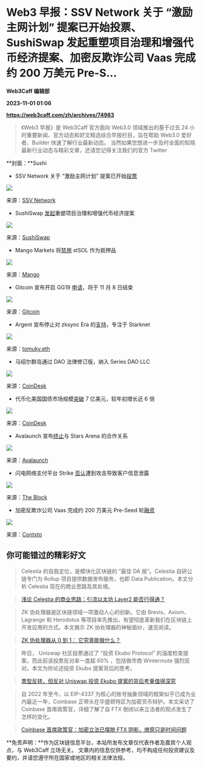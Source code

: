 # Web3 早报：SSV Network 关于 “激励主网计划” 提案已开始投票、SushiSwap 发起重塑项目治理和增强代币经济提案、加密反欺诈公司 Vaas 完成约 200 万美元 Pre-S...
**Web3Caff 编辑部**

**2023-11-01 01:06**

**https://web3caff.com/zh/archives/74983**

[](https://www.addtoany.com/add_to/x?linkurl=https%3A%2F%2Fweb3caff.com%2Fzh%2Farchives%2F74983&linkname=Web3%20%E6%97%A9%E6%8A%A5%EF%BC%9ASSV%20Network%20%E5%85%B3%E4%BA%8E%20%E2%80%9C%E6%BF%80%E5%8A%B1%E4%B8%BB%E7%BD%91%E8%AE%A1%E5%88%92%E2%80%9D%20%E6%8F%90%E6%A1%88%E5%B7%B2%E5%BC%80%E5%A7%8B%E6%8A%95%E7%A5%A8%E3%80%81SushiSwap%20%E5%8F%91%E8%B5%B7%E9%87%8D%E5%A1%91%E9%A1%B9%E7%9B%AE%E6%B2%BB%E7%90%86%E5%92%8C%E5%A2%9E%E5%BC%BA%E4%BB%A3%E5%B8%81%E7%BB%8F%E6%B5%8E%E6%8F%90%E6%A1%88%E3%80%81%E5%8A%A0%E5%AF%86%E5%8F%8D%E6%AC%BA%E8%AF%88%E5%85%AC%E5%8F%B8%20Vaas%20%E5%AE%8C%E6%88%90%E7%BA%A6%20200%20%E4%B8%87%E7%BE%8E%E5%85%83%20Pre-Seed%20%E8%BD%AE%E8%9E%8D%E8%B5%84 "X")[](https://www.addtoany.com/add_to/wechat?linkurl=https%3A%2F%2Fweb3caff.com%2Fzh%2Farchives%2F74983&linkname=Web3%20%E6%97%A9%E6%8A%A5%EF%BC%9ASSV%20Network%20%E5%85%B3%E4%BA%8E%20%E2%80%9C%E6%BF%80%E5%8A%B1%E4%B8%BB%E7%BD%91%E8%AE%A1%E5%88%92%E2%80%9D%20%E6%8F%90%E6%A1%88%E5%B7%B2%E5%BC%80%E5%A7%8B%E6%8A%95%E7%A5%A8%E3%80%81SushiSwap%20%E5%8F%91%E8%B5%B7%E9%87%8D%E5%A1%91%E9%A1%B9%E7%9B%AE%E6%B2%BB%E7%90%86%E5%92%8C%E5%A2%9E%E5%BC%BA%E4%BB%A3%E5%B8%81%E7%BB%8F%E6%B5%8E%E6%8F%90%E6%A1%88%E3%80%81%E5%8A%A0%E5%AF%86%E5%8F%8D%E6%AC%BA%E8%AF%88%E5%85%AC%E5%8F%B8%20Vaas%20%E5%AE%8C%E6%88%90%E7%BA%A6%20200%20%E4%B8%87%E7%BE%8E%E5%85%83%20Pre-Seed%20%E8%BD%AE%E8%9E%8D%E8%B5%84 "WeChat")[](https://www.addtoany.com/add_to/facebook?linkurl=https%3A%2F%2Fweb3caff.com%2Fzh%2Farchives%2F74983&linkname=Web3%20%E6%97%A9%E6%8A%A5%EF%BC%9ASSV%20Network%20%E5%85%B3%E4%BA%8E%20%E2%80%9C%E6%BF%80%E5%8A%B1%E4%B8%BB%E7%BD%91%E8%AE%A1%E5%88%92%E2%80%9D%20%E6%8F%90%E6%A1%88%E5%B7%B2%E5%BC%80%E5%A7%8B%E6%8A%95%E7%A5%A8%E3%80%81SushiSwap%20%E5%8F%91%E8%B5%B7%E9%87%8D%E5%A1%91%E9%A1%B9%E7%9B%AE%E6%B2%BB%E7%90%86%E5%92%8C%E5%A2%9E%E5%BC%BA%E4%BB%A3%E5%B8%81%E7%BB%8F%E6%B5%8E%E6%8F%90%E6%A1%88%E3%80%81%E5%8A%A0%E5%AF%86%E5%8F%8D%E6%AC%BA%E8%AF%88%E5%85%AC%E5%8F%B8%20Vaas%20%E5%AE%8C%E6%88%90%E7%BA%A6%20200%20%E4%B8%87%E7%BE%8E%E5%85%83%20Pre-Seed%20%E8%BD%AE%E8%9E%8D%E8%B5%84 "Facebook")[](https://www.addtoany.com/add_to/telegram?linkurl=https%3A%2F%2Fweb3caff.com%2Fzh%2Farchives%2F74983&linkname=Web3%20%E6%97%A9%E6%8A%A5%EF%BC%9ASSV%20Network%20%E5%85%B3%E4%BA%8E%20%E2%80%9C%E6%BF%80%E5%8A%B1%E4%B8%BB%E7%BD%91%E8%AE%A1%E5%88%92%E2%80%9D%20%E6%8F%90%E6%A1%88%E5%B7%B2%E5%BC%80%E5%A7%8B%E6%8A%95%E7%A5%A8%E3%80%81SushiSwap%20%E5%8F%91%E8%B5%B7%E9%87%8D%E5%A1%91%E9%A1%B9%E7%9B%AE%E6%B2%BB%E7%90%86%E5%92%8C%E5%A2%9E%E5%BC%BA%E4%BB%A3%E5%B8%81%E7%BB%8F%E6%B5%8E%E6%8F%90%E6%A1%88%E3%80%81%E5%8A%A0%E5%AF%86%E5%8F%8D%E6%AC%BA%E8%AF%88%E5%85%AC%E5%8F%B8%20Vaas%20%E5%AE%8C%E6%88%90%E7%BA%A6%20200%20%E4%B8%87%E7%BE%8E%E5%85%83%20Pre-Seed%20%E8%BD%AE%E8%9E%8D%E8%B5%84 "Telegram")[](https://www.addtoany.com/add_to/sina_weibo?linkurl=https%3A%2F%2Fweb3caff.com%2Fzh%2Farchives%2F74983&linkname=Web3%20%E6%97%A9%E6%8A%A5%EF%BC%9ASSV%20Network%20%E5%85%B3%E4%BA%8E%20%E2%80%9C%E6%BF%80%E5%8A%B1%E4%B8%BB%E7%BD%91%E8%AE%A1%E5%88%92%E2%80%9D%20%E6%8F%90%E6%A1%88%E5%B7%B2%E5%BC%80%E5%A7%8B%E6%8A%95%E7%A5%A8%E3%80%81SushiSwap%20%E5%8F%91%E8%B5%B7%E9%87%8D%E5%A1%91%E9%A1%B9%E7%9B%AE%E6%B2%BB%E7%90%86%E5%92%8C%E5%A2%9E%E5%BC%BA%E4%BB%A3%E5%B8%81%E7%BB%8F%E6%B5%8E%E6%8F%90%E6%A1%88%E3%80%81%E5%8A%A0%E5%AF%86%E5%8F%8D%E6%AC%BA%E8%AF%88%E5%85%AC%E5%8F%B8%20Vaas%20%E5%AE%8C%E6%88%90%E7%BA%A6%20200%20%E4%B8%87%E7%BE%8E%E5%85%83%20Pre-Seed%20%E8%BD%AE%E8%9E%8D%E8%B5%84 "Sina Weibo")[](https://www.addtoany.com/add_to/copy_link?linkurl=https%3A%2F%2Fweb3caff.com%2Fzh%2Farchives%2F74983&linkname=Web3%20%E6%97%A9%E6%8A%A5%EF%BC%9ASSV%20Network%20%E5%85%B3%E4%BA%8E%20%E2%80%9C%E6%BF%80%E5%8A%B1%E4%B8%BB%E7%BD%91%E8%AE%A1%E5%88%92%E2%80%9D%20%E6%8F%90%E6%A1%88%E5%B7%B2%E5%BC%80%E5%A7%8B%E6%8A%95%E7%A5%A8%E3%80%81SushiSwap%20%E5%8F%91%E8%B5%B7%E9%87%8D%E5%A1%91%E9%A1%B9%E7%9B%AE%E6%B2%BB%E7%90%86%E5%92%8C%E5%A2%9E%E5%BC%BA%E4%BB%A3%E5%B8%81%E7%BB%8F%E6%B5%8E%E6%8F%90%E6%A1%88%E3%80%81%E5%8A%A0%E5%AF%86%E5%8F%8D%E6%AC%BA%E8%AF%88%E5%85%AC%E5%8F%B8%20Vaas%20%E5%AE%8C%E6%88%90%E7%BA%A6%20200%20%E4%B8%87%E7%BE%8E%E5%85%83%20Pre-Seed%20%E8%BD%AE%E8%9E%8D%E8%B5%84 "Copy Link")[](https://www.addtoany.com/share)

> 《Web3 早报》是 Web3Caff 官方面向 Web3.0 领域推出的基于过去 24 小时重要新闻、官方动态和好文精选综合早报栏目，旨在帮助 Web3.0 爱好者、Builder 快速了解行业最新动态。 当然如果您想进一步及时全面的知晓最新行业动态与精彩文章，还请您记得关注我们的官方 Twitter

**封面：**Sushi

*   SSV Network 关于 “激励主网计划” 提案已开始[投票](https://snapshot.org/#/mainnet.ssvnetwork.eth/proposal/0x9f719b96cfc8b18a65e2b9f90cf03e0ba623719b09d1eab30f8c8647e7f36024)

![](https://web3caff.com/wp-content/uploads/2023/10/image-676.png)

来源：[SSV Network](https://snapshot.org/#/mainnet.ssvnetwork.eth/proposal/0x9f719b96cfc8b18a65e2b9f90cf03e0ba623719b09d1eab30f8c8647e7f36024)

*   SushiSwap [发起](https://forum.sushi.com/t/sushi-swap-governance-overhaul/12496)重塑项目治理和增强代币经济提案

![](https://web3caff.com/wp-content/uploads/2023/11/image.png)

来源：[SushiSwap](https://forum.sushi.com/t/sushi-swap-governance-overhaul/12496)

*   Mango Markets 将[禁用](https://x.com/mangomarkets/status/1719332842625278116?s=20) stSOL 作为抵押品

![](https://web3caff.com/wp-content/uploads/2023/11/image-1.png)

来源：[Mango](https://twitter.com/mangomarkets)

*   Gitcoin 宣布开启 GG19 [申请](https://x.com/gitcoin/status/1719240837840699552?s=20)，将于 11 月 8 日结束

![](https://web3caff.com/wp-content/uploads/2023/10/image-675.png)

来源：[Gitcoin](https://twitter.com/gitcoin)

*   Argent 宣布停止对 zksync Era 的[支持](https://x.com/tomuky/status/1719047996518621458?s=20)，专注于 Starknet

![](https://web3caff.com/wp-content/uploads/2023/10/image-674.png)

来源：[tomuky.eth](https://twitter.com/tomuky)

*   马绍尔群岛通过 DAO 法律修订版，纳入 Series DAO LLC

![](https://web3caff.com/wp-content/uploads/2023/10/image-670.png)

来源：[CoinDesk](https://www.coindesk.com/policy/2023/10/30/marshall-islands-further-strengthens-law-that-made-daos-legal-entities/)

*   代币化美国国债市场规模[突破](https://x.com/CoinDesk/status/1719084721580413390?s=20) 7 亿美元，较年初增长近 6 倍

![](https://web3caff.com/wp-content/uploads/2023/10/image-672.png)

来源：[CoinDesk](https://twitter.com/CoinDesk)

*   Avalaunch 宣布[终止](https://x.com/AvalaunchApp/status/1719051496745283761?s=20)与 Stars Arena 的合作关系

![](https://web3caff.com/wp-content/uploads/2023/10/image-671.png)

来源：[Avalaunch](https://twitter.com/AvalaunchApp)

*   闪电网络支付平台 Strike [否认](https://x.com/TheBlock__/status/1719182747330023546?s=20)遭到攻击导致客户信息泄露

![](https://web3caff.com/wp-content/uploads/2023/10/image-669.png)

来源：[The Block](https://twitter.com/TheBlock__)

*   加密反欺诈公司 Vaas 完成约 200 万美元 Pre-Seed 轮[融资](https://contxto.com/deals/vaas-raises-usd2-million-to-fight-financial-frauds/)

![](https://web3caff.com/wp-content/uploads/2023/10/image-673.png)

来源：[Contxto](https://contxto.com/deals/vaas-raises-usd2-million-to-fight-financial-frauds/)

你可能错过的精彩好文
----------

> Celestia 的自我定位，是模块化区块链的 “最佳 DA 层”。Celestia 自研公链专门为 Rollup 项目提供数据发布服务，也即 Data Publication。本文分析 Celestia 现在的商业思路及其处境。

> [浅论 Celestia 的商业思路：引流以太坊 Layer2 能否行得通？](https://web3caff.com/zh/archives/74838)

> ZK 协处理器是区块链领域一项激动人心的创新。它由 Brevis、Axiom、Lagrange 和 Herodotus 等项目率先推出，有望彻底革新我们在区块链上开发应用的方式。本文揭示 ZK 协处理器的神秘面纱，速览阅读。

> [ZK 协处理器从 0 到 1： 它究竟能做什么？](https://web3caff.com/zh/archives/74922)

> 昨日， Uniswap 社区投票通过了 “投资 Ekubo Protocol” 的温度检查提案，而此前该投票反对率一度超 60% ，包括做市商 Wintermute 强烈反对。本文为你论述投资 Ekubo 提案背后的思考。

> [票型反转，但反对 Uniswap 投资 Ekubo 提案的背后考量值得深究](https://web3caff.com/zh/archives/74963)

> 自 2022 年至今，以 EIP-4337 为核心的账号抽象领域的框架似乎已成为业内最近一年，Coinbase 正带头在华盛顿特区为加密货币辩护。本文采访了 Coinbase 首席政策官，详细了解了自 FTX 倒闭以来立法者的观点发生了怎样的变化。

> [Coinbase 首席政策官：加密立法已摆脱 FTX 阴影，燎原只是时间问题](https://web3caff.com/zh/archives/74912)

**免责声明：**作为区块链信息平台，本站所发布文章仅代表作者及嘉宾个人观点，与 Web3Caff 立场无关。 文章内的信息仅供参考，均不构成任何投资建议及要约，并请您遵守所在国家或地区的相关法律法规。

[](https://www.addtoany.com/add_to/x?linkurl=https%3A%2F%2Fweb3caff.com%2Fzh%2Farchives%2F74983&linkname=Web3%20%E6%97%A9%E6%8A%A5%EF%BC%9ASSV%20Network%20%E5%85%B3%E4%BA%8E%20%E2%80%9C%E6%BF%80%E5%8A%B1%E4%B8%BB%E7%BD%91%E8%AE%A1%E5%88%92%E2%80%9D%20%E6%8F%90%E6%A1%88%E5%B7%B2%E5%BC%80%E5%A7%8B%E6%8A%95%E7%A5%A8%E3%80%81SushiSwap%20%E5%8F%91%E8%B5%B7%E9%87%8D%E5%A1%91%E9%A1%B9%E7%9B%AE%E6%B2%BB%E7%90%86%E5%92%8C%E5%A2%9E%E5%BC%BA%E4%BB%A3%E5%B8%81%E7%BB%8F%E6%B5%8E%E6%8F%90%E6%A1%88%E3%80%81%E5%8A%A0%E5%AF%86%E5%8F%8D%E6%AC%BA%E8%AF%88%E5%85%AC%E5%8F%B8%20Vaas%20%E5%AE%8C%E6%88%90%E7%BA%A6%20200%20%E4%B8%87%E7%BE%8E%E5%85%83%20Pre-Seed%20%E8%BD%AE%E8%9E%8D%E8%B5%84 "X")[](https://www.addtoany.com/add_to/wechat?linkurl=https%3A%2F%2Fweb3caff.com%2Fzh%2Farchives%2F74983&linkname=Web3%20%E6%97%A9%E6%8A%A5%EF%BC%9ASSV%20Network%20%E5%85%B3%E4%BA%8E%20%E2%80%9C%E6%BF%80%E5%8A%B1%E4%B8%BB%E7%BD%91%E8%AE%A1%E5%88%92%E2%80%9D%20%E6%8F%90%E6%A1%88%E5%B7%B2%E5%BC%80%E5%A7%8B%E6%8A%95%E7%A5%A8%E3%80%81SushiSwap%20%E5%8F%91%E8%B5%B7%E9%87%8D%E5%A1%91%E9%A1%B9%E7%9B%AE%E6%B2%BB%E7%90%86%E5%92%8C%E5%A2%9E%E5%BC%BA%E4%BB%A3%E5%B8%81%E7%BB%8F%E6%B5%8E%E6%8F%90%E6%A1%88%E3%80%81%E5%8A%A0%E5%AF%86%E5%8F%8D%E6%AC%BA%E8%AF%88%E5%85%AC%E5%8F%B8%20Vaas%20%E5%AE%8C%E6%88%90%E7%BA%A6%20200%20%E4%B8%87%E7%BE%8E%E5%85%83%20Pre-Seed%20%E8%BD%AE%E8%9E%8D%E8%B5%84 "WeChat")[](https://www.addtoany.com/add_to/facebook?linkurl=https%3A%2F%2Fweb3caff.com%2Fzh%2Farchives%2F74983&linkname=Web3%20%E6%97%A9%E6%8A%A5%EF%BC%9ASSV%20Network%20%E5%85%B3%E4%BA%8E%20%E2%80%9C%E6%BF%80%E5%8A%B1%E4%B8%BB%E7%BD%91%E8%AE%A1%E5%88%92%E2%80%9D%20%E6%8F%90%E6%A1%88%E5%B7%B2%E5%BC%80%E5%A7%8B%E6%8A%95%E7%A5%A8%E3%80%81SushiSwap%20%E5%8F%91%E8%B5%B7%E9%87%8D%E5%A1%91%E9%A1%B9%E7%9B%AE%E6%B2%BB%E7%90%86%E5%92%8C%E5%A2%9E%E5%BC%BA%E4%BB%A3%E5%B8%81%E7%BB%8F%E6%B5%8E%E6%8F%90%E6%A1%88%E3%80%81%E5%8A%A0%E5%AF%86%E5%8F%8D%E6%AC%BA%E8%AF%88%E5%85%AC%E5%8F%B8%20Vaas%20%E5%AE%8C%E6%88%90%E7%BA%A6%20200%20%E4%B8%87%E7%BE%8E%E5%85%83%20Pre-Seed%20%E8%BD%AE%E8%9E%8D%E8%B5%84 "Facebook")[](https://www.addtoany.com/add_to/telegram?linkurl=https%3A%2F%2Fweb3caff.com%2Fzh%2Farchives%2F74983&linkname=Web3%20%E6%97%A9%E6%8A%A5%EF%BC%9ASSV%20Network%20%E5%85%B3%E4%BA%8E%20%E2%80%9C%E6%BF%80%E5%8A%B1%E4%B8%BB%E7%BD%91%E8%AE%A1%E5%88%92%E2%80%9D%20%E6%8F%90%E6%A1%88%E5%B7%B2%E5%BC%80%E5%A7%8B%E6%8A%95%E7%A5%A8%E3%80%81SushiSwap%20%E5%8F%91%E8%B5%B7%E9%87%8D%E5%A1%91%E9%A1%B9%E7%9B%AE%E6%B2%BB%E7%90%86%E5%92%8C%E5%A2%9E%E5%BC%BA%E4%BB%A3%E5%B8%81%E7%BB%8F%E6%B5%8E%E6%8F%90%E6%A1%88%E3%80%81%E5%8A%A0%E5%AF%86%E5%8F%8D%E6%AC%BA%E8%AF%88%E5%85%AC%E5%8F%B8%20Vaas%20%E5%AE%8C%E6%88%90%E7%BA%A6%20200%20%E4%B8%87%E7%BE%8E%E5%85%83%20Pre-Seed%20%E8%BD%AE%E8%9E%8D%E8%B5%84 "Telegram")[](https://www.addtoany.com/add_to/sina_weibo?linkurl=https%3A%2F%2Fweb3caff.com%2Fzh%2Farchives%2F74983&linkname=Web3%20%E6%97%A9%E6%8A%A5%EF%BC%9ASSV%20Network%20%E5%85%B3%E4%BA%8E%20%E2%80%9C%E6%BF%80%E5%8A%B1%E4%B8%BB%E7%BD%91%E8%AE%A1%E5%88%92%E2%80%9D%20%E6%8F%90%E6%A1%88%E5%B7%B2%E5%BC%80%E5%A7%8B%E6%8A%95%E7%A5%A8%E3%80%81SushiSwap%20%E5%8F%91%E8%B5%B7%E9%87%8D%E5%A1%91%E9%A1%B9%E7%9B%AE%E6%B2%BB%E7%90%86%E5%92%8C%E5%A2%9E%E5%BC%BA%E4%BB%A3%E5%B8%81%E7%BB%8F%E6%B5%8E%E6%8F%90%E6%A1%88%E3%80%81%E5%8A%A0%E5%AF%86%E5%8F%8D%E6%AC%BA%E8%AF%88%E5%85%AC%E5%8F%B8%20Vaas%20%E5%AE%8C%E6%88%90%E7%BA%A6%20200%20%E4%B8%87%E7%BE%8E%E5%85%83%20Pre-Seed%20%E8%BD%AE%E8%9E%8D%E8%B5%84 "Sina Weibo")[](https://www.addtoany.com/add_to/copy_link?linkurl=https%3A%2F%2Fweb3caff.com%2Fzh%2Farchives%2F74983&linkname=Web3%20%E6%97%A9%E6%8A%A5%EF%BC%9ASSV%20Network%20%E5%85%B3%E4%BA%8E%20%E2%80%9C%E6%BF%80%E5%8A%B1%E4%B8%BB%E7%BD%91%E8%AE%A1%E5%88%92%E2%80%9D%20%E6%8F%90%E6%A1%88%E5%B7%B2%E5%BC%80%E5%A7%8B%E6%8A%95%E7%A5%A8%E3%80%81SushiSwap%20%E5%8F%91%E8%B5%B7%E9%87%8D%E5%A1%91%E9%A1%B9%E7%9B%AE%E6%B2%BB%E7%90%86%E5%92%8C%E5%A2%9E%E5%BC%BA%E4%BB%A3%E5%B8%81%E7%BB%8F%E6%B5%8E%E6%8F%90%E6%A1%88%E3%80%81%E5%8A%A0%E5%AF%86%E5%8F%8D%E6%AC%BA%E8%AF%88%E5%85%AC%E5%8F%B8%20Vaas%20%E5%AE%8C%E6%88%90%E7%BA%A6%20200%20%E4%B8%87%E7%BE%8E%E5%85%83%20Pre-Seed%20%E8%BD%AE%E8%9E%8D%E8%B5%84 "Copy Link")[](https://www.addtoany.com/share)